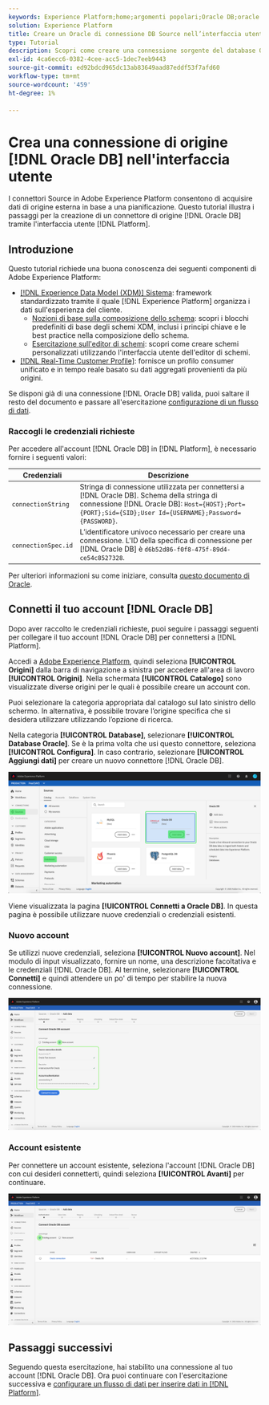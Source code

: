 ```yaml
---
keywords: Experience Platform;home;argomenti popolari;Oracle DB;oracle db
solution: Experience Platform
title: Creare un Oracle di connessione DB Source nell’interfaccia utente
type: Tutorial
description: Scopri come creare una connessione sorgente del database Oracle utilizzando l’interfaccia utente di Adobe Experience Platform.
exl-id: 4ca6ecc6-0382-4cee-acc5-1dec7eeb9443
source-git-commit: ed92bdcd965dc13ab83649aad87eddf53f7afd60
workflow-type: tm+mt
source-wordcount: '459'
ht-degree: 1%

---
```


# Crea una connessione di origine [!DNL Oracle DB] nell&#39;interfaccia utente

I connettori Source in Adobe Experience Platform consentono di acquisire dati di origine esterna in base a una pianificazione. Questo tutorial illustra i passaggi per la creazione di un connettore di origine [!DNL Oracle DB] tramite l&#39;interfaccia utente [!DNL Platform].

## Introduzione

Questo tutorial richiede una buona conoscenza dei seguenti componenti di Adobe Experience Platform:

* [[!DNL Experience Data Model (XDM)] Sistema](../../../../../xdm/home.md): framework standardizzato tramite il quale [!DNL Experience Platform] organizza i dati sull&#39;esperienza del cliente.
   * [Nozioni di base sulla composizione dello schema](../../../../../xdm/schema/composition.md): scopri i blocchi predefiniti di base degli schemi XDM, inclusi i principi chiave e le best practice nella composizione dello schema.
   * [Esercitazione sull&#39;editor di schemi](../../../../../xdm/tutorials/create-schema-ui.md): scopri come creare schemi personalizzati utilizzando l&#39;interfaccia utente dell&#39;editor di schemi.
* [[!DNL Real-Time Customer Profile]](../../../../../profile/home.md): fornisce un profilo consumer unificato e in tempo reale basato su dati aggregati provenienti da più origini.

Se disponi già di una connessione [!DNL Oracle DB] valida, puoi saltare il resto del documento e passare all&#39;esercitazione [configurazione di un flusso di dati](../../dataflow/databases.md).

### Raccogli le credenziali richieste

Per accedere all&#39;account [!DNL Oracle DB] in [!DNL Platform], è necessario fornire i seguenti valori:

| Credenziali | Descrizione |
| ---------- | ----------- |
| `connectionString` | Stringa di connessione utilizzata per connettersi a [!DNL Oracle DB]. Schema della stringa di connessione [!DNL Oracle DB]: `Host={HOST};Port={PORT};Sid={SID};User Id={USERNAME};Password={PASSWORD}`. |
| `connectionSpec.id` | L’identificatore univoco necessario per creare una connessione. L&#39;ID della specifica di connessione per [!DNL Oracle DB] è `d6b52d86-f0f8-475f-89d4-ce54c8527328`. |

Per ulteriori informazioni su come iniziare, consulta [questo documento di Oracle](https://docs.oracle.com/database/121/ODPNT/featConnecting.htm#ODPNT199).

## Connetti il tuo account [!DNL Oracle DB]

Dopo aver raccolto le credenziali richieste, puoi seguire i passaggi seguenti per collegare il tuo account [!DNL Oracle DB] per connettersi a [!DNL Platform].

Accedi a [Adobe Experience Platform](https://platform.adobe.com), quindi seleziona **[!UICONTROL Origini]** dalla barra di navigazione a sinistra per accedere all&#39;area di lavoro **[!UICONTROL Origini]**. Nella schermata **[!UICONTROL Catalogo]** sono visualizzate diverse origini per le quali è possibile creare un account con.

Puoi selezionare la categoria appropriata dal catalogo sul lato sinistro dello schermo. In alternativa, è possibile trovare l’origine specifica che si desidera utilizzare utilizzando l’opzione di ricerca.

Nella categoria **[!UICONTROL Database]**, selezionare **[!UICONTROL Database Oracle]**. Se è la prima volta che usi questo connettore, seleziona **[!UICONTROL Configura]**. In caso contrario, selezionare **[!UICONTROL Aggiungi dati]** per creare un nuovo connettore [!DNL Oracle DB].

![catalogo](../../../../images/tutorials/create/oracle/catalog.png)

Viene visualizzata la pagina **[!UICONTROL Connetti a Oracle DB]**. In questa pagina è possibile utilizzare nuove credenziali o credenziali esistenti.

### Nuovo account

Se utilizzi nuove credenziali, seleziona **[!UICONTROL Nuovo account]**. Nel modulo di input visualizzato, fornire un nome, una descrizione facoltativa e le credenziali [!DNL Oracle DB]. Al termine, selezionare **[!UICONTROL Connetti]** e quindi attendere un po&#39; di tempo per stabilire la nuova connessione.

![connetti](../../../../images/tutorials/create/oracle/new.png)

### Account esistente

Per connettere un account esistente, seleziona l&#39;account [!DNL Oracle DB] con cui desideri connetterti, quindi seleziona **[!UICONTROL Avanti]** per continuare.

![esistente](../../../../images/tutorials/create/oracle/existing.png)

## Passaggi successivi

Seguendo questa esercitazione, hai stabilito una connessione al tuo account [!DNL Oracle DB]. Ora puoi continuare con l&#39;esercitazione successiva e [configurare un flusso di dati per inserire dati in [!DNL Platform]](../../dataflow/databases.md).
